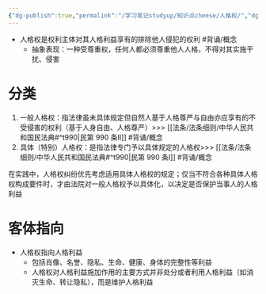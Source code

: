 ```yaml
---
{"dg-publish":true,"permalink":"/学习笔记studyup/知识点cheese/人格权/","dgPassFrontmatter":true,"noteIcon":"","created":"2024-07-12T15:31:09.449+08:00","updated":"2024-10-17T09:12:05.844+08:00"}
---
```


- 人格权是权利主体对其人格利益享有的排除他人侵犯的权利 #背诵/概念 
	- 抽象表现：一种受尊重权，任何人都必须尊重他人人格，不得对其实施干扰、侵害
# 分类
1. 一般人格权：指法律虽未具体规定但自然人基于人格尊严与自由亦应享有的不受侵害的权利（基于人身自由、人格尊严）>>> [[法条/法条细则/中华人民共和国民法典#^t990\|民第 990 条Ⅱ]] #背诵/概念 
2. 具体（特别）人格权：是指法律专门予以具体规定的人格权>>> [[法条/法条细则/中华人民共和国民法典#^t990\|民第 990 条Ⅰ]] #背诵/概念 

在实践中，人格权纠纷优先考虑适用具体人格权的规定；仅当不符合各种具体人格权构成要件时，才由法院对一般人格权予以具体化，以决定是否保护当事人的人格利益
# 客体指向
- 人格权指向人格利益
	- 包括肖像、名誉、隐私、生命、健康、身体的完整性等利益
	- 人格权对人格利益施加作用的主要方式并非处分或者利用人格利益（如消灭生命、转让隐私），而是维护人格利益